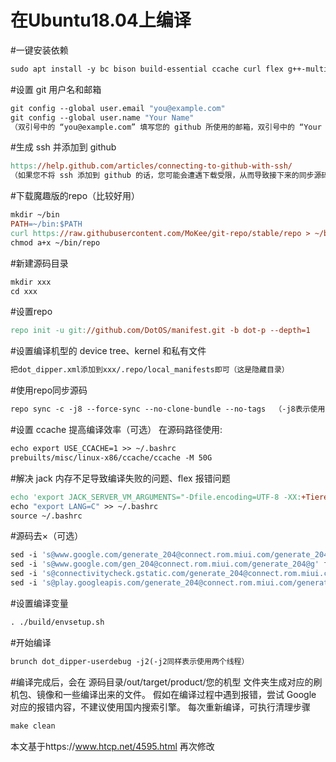 # 在Ubuntu18.04上编译
#一键安装依赖
```makefile
sudo apt install -y bc bison build-essential ccache curl flex g++-multilib gcc-multilib git gnupg gperf lib32ncurses5-dev lib32readline-dev lib32z1-dev liblz4-tool libncurses5-dev libsdl1.2-dev libssl-dev libwxgtk3.0-dev libxml2 libxml2-utils lzop pngcrush rsync schedtool squashfs-tools xsltproc zip zlib1g-dev imagemagick libbz2-dev libssl-dev lzma ncftp bash-completion m4 openjdk-8-jdk python
```


#设置 git 用户名和邮箱
```makefile
git config --global user.email "you@example.com"
git config --global user.name "Your Name"
（双引号中的 “you@example.com” 填写您的 github 所使用的邮箱，双引号中的 “Your Name” 填写您的 github 用户名，不要把双引号去掉。）
```
#生成 ssh 并添加到 github
```makefile
https://help.github.com/articles/connecting-to-github-with-ssh/
（如果您不将 ssh 添加到 github 的话，您可能会遭遇下载受限，从而导致接下来的同步源码失败。）
```

#下载魔趣版的repo（比较好用）
```makefile
mkdir ~/bin
PATH=~/bin:$PATH
curl https://raw.githubusercontent.com/MoKee/git-repo/stable/repo > ~/bin/repo
chmod a+x ~/bin/repo
```

#新建源码目录
```makefile
mkdir xxx
cd xxx
```

#设置repo
```makefile
repo init -u git://github.com/DotOS/manifest.git -b dot-p --depth=1
```

#设置编译机型的 device tree、kernel 和私有文件
```makefile
把dot_dipper.xml添加到xxx/.repo/local_manifests即可（这是隐藏目录）
```

#使用repo同步源码
```makefile
repo sync -c -j8 --force-sync --no-clone-bundle --no-tags  （-j8表示使用8个线程）
```

#设置 ccache 提高编译效率（可选）
在源码路径使用:
```makefile
echo export USE_CCACHE=1 >> ~/.bashrc
prebuilts/misc/linux-x86/ccache/ccache -M 50G
```

#解决 jack 内存不足导致编译失败的问题、flex 报错问题
```makefile
echo 'export JACK_SERVER_VM_ARGUMENTS="-Dfile.encoding=UTF-8 -XX:+TieredCompilation -Xmx4096m"' >> ~/.bashrc
echo "export LANG=C" >> ~/.bashrc
source ~/.bashrc
```

#源码去×（可选）
```makefile
sed -i 's@www.google.com/generate_204@connect.rom.miui.com/generate_204@g' frameworks/base/services/core/java/com/android/server/connectivity/NetworkMonitor.java
sed -i 's@www.google.com/gen_204@connect.rom.miui.com/generate_204@g' frameworks/base/services/core/java/com/android/server/connectivity/NetworkMonitor.java
sed -i 's@connectivitycheck.gstatic.com/generate_204@connect.rom.miui.com/generate_204@g' frameworks/base/services/core/java/com/android/server/connectivity/NetworkMonitor.java
sed -i 's@play.googleapis.com/generate_204@connect.rom.miui.com/generate_204@g' frameworks/base/services/core/java/com/android/server/connectivity/NetworkMonitor.java
```

#设置编译变量
```makefile
. ./build/envsetup.sh
```

#开始编译
```makefile
brunch dot_dipper-userdebug -j2(-j2同样表示使用两个线程）
```

#编译完成后，会在 源码目录/out/target/product/您的机型 文件夹生成对应的刷机包、镜像和一些编译出来的文件。
假如在编译过程中遇到报错，尝试 Google 对应的报错内容，不建议使用国内搜索引擎。
每次重新编译，可执行清理步骤
```makefile
make clean
```

本文基于https://www.htcp.net/4595.html 再次修改
